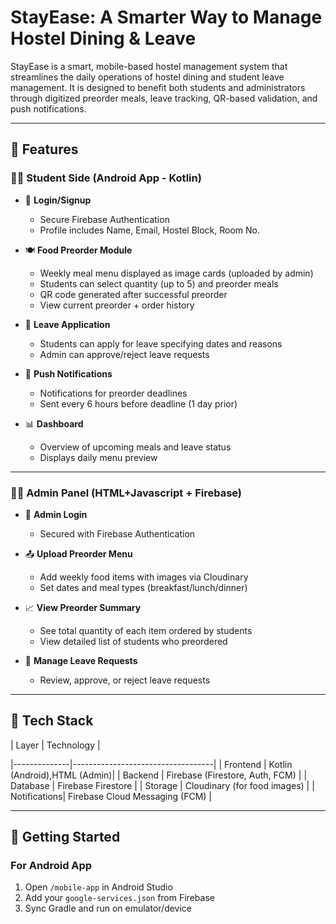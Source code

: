 # StayEase: A Smarter Way to Manage Hostel Dining & Leave

StayEase is a smart, mobile-based hostel management system that streamlines the daily operations of hostel dining and student leave management. It is designed to benefit both students and administrators through digitized preorder meals, leave tracking, QR-based validation, and push notifications.

---

## 📱 Features

### 👩‍🎓 Student Side (Android App - Kotlin)
- 🔐 **Login/Signup**
  - Secure Firebase Authentication
  - Profile includes Name, Email, Hostel Block, Room No.

- 🍽️ **Food Preorder Module**
  - Weekly meal menu displayed as image cards (uploaded by admin)
  - Students can select quantity (up to 5) and preorder meals
  - QR code generated after successful preorder
  - View current preorder + order history

- 📅 **Leave Application**
  - Students can apply for leave specifying dates and reasons
  - Admin can approve/reject leave requests

- 🔔 **Push Notifications**
  - Notifications for preorder deadlines
  - Sent every 6 hours before deadline (1 day prior)

- 📊 **Dashboard**
  - Overview of upcoming meals and leave status
  - Displays daily menu preview

---

### 🧑‍💼 Admin Panel (HTML+Javascript + Firebase)
- 🔐 **Admin Login**
  - Secured with Firebase Authentication

- 📤 **Upload Preorder Menu**
  - Add weekly food items with images via Cloudinary
  - Set dates and meal types (breakfast/lunch/dinner)

- 📈 **View Preorder Summary**
  - See total quantity of each item ordered by students
  - View detailed list of students who preordered

- 📝 **Manage Leave Requests**
  - Review, approve, or reject leave requests

---

## 💾 Tech Stack

| Layer        | Technology                        |

|--------------|-----------------------------------|
| Frontend     | Kotlin (Android),HTML (Admin)|
| Backend      | Firebase (Firestore, Auth, FCM)   |
| Database     | Firebase Firestore                |
| Storage      | Cloudinary (for food images)      |
| Notifications| Firebase Cloud Messaging (FCM)    |

---

## 🚀 Getting Started

### For Android App
1. Open `/mobile-app` in Android Studio
2. Add your `google-services.json` from Firebase
3. Sync Gradle and run on emulator/device

